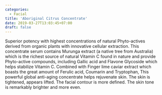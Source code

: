 ```yaml
---
categories:
  - Facial
title: 'Aboriginal Citrus Concentrate'
date: 2019-03-27T13:03:45+07:00
draft: false
---
```


Superior potency with highest concentrations of natural Phyto-actives derived from organic plants with innovative cellular extraction. This concentrate serum contains Murunga extract (a native tree from Australia) which is the richest source of natural Vitamin C found in nature and provide Phyto-active compounds, including Gallic acid and Flavone Glycoside which helps stabilize Vitamin C. Combined with Finger lime caviar extract which boasts the great amount of Ferulic acid, Coumarin and Tryptophan, This powerful global anti-aging concentrate helps rejuvenate skin. The skin is tightened, appears lifted. The facial contour is more defined. The skin tone is remarkably brighter and more even.
